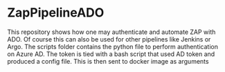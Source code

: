 # ZapPipelineADO
This repository shows how one may authenticate and automate ZAP with ADO. Of course this can also be used for other pipelines like Jenkins or Argo. 
The scripts folder contains the python file to perform authentication on Azure AD. 
The token is tied with a bash script that used AD token and produced a config file. This is then sent to docker image as arguments

